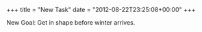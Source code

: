 +++
title = "New Task"
date = "2012-08-22T23:25:08+00:00"
+++

New Goal: Get in shape before winter arrives.
			